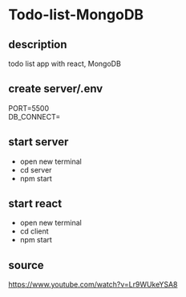 # Todo-list-MongoDB

## description
todo list app with react, MongoDB

## create server/.env
PORT=5500<br>
DB_CONNECT=<your db connection>

## start server
- open new terminal
- cd server
- npm start

## start react
- open new terminal
- cd client
- npm start

## source
https://www.youtube.com/watch?v=Lr9WUkeYSA8